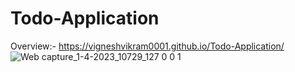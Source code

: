 # Todo-Application
Overview:- https://vigneshvikram0001.github.io/Todo-Application/
![Web capture_1-4-2023_10729_127 0 0 1](https://user-images.githubusercontent.com/118509275/229266291-f1eef07a-3797-4fe5-b6c9-f850b18af2ef.jpeg) 

